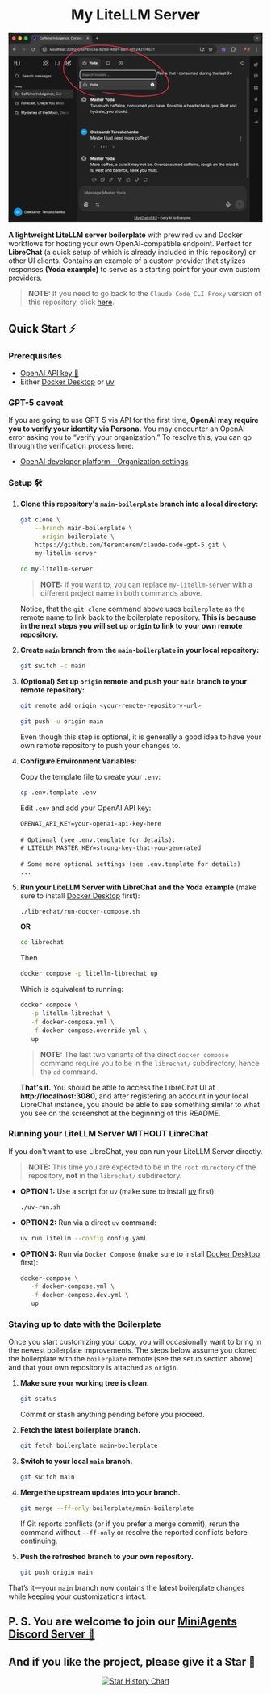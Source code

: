<h1 align="center">My LiteLLM Server</h1>

<p align="center">
    <img alt="LibreChat with LiteLLM Server Boilerplate"
        src="https://raw.githubusercontent.com/teremterem/claude-code-gpt-5/main/images/librechat-master-yoda.jpg">
</p>

**A lightweight LiteLLM server boilerplate** with prewired `uv` and Docker workflows for hosting your own OpenAI-compatible endpoint. Perfect for **LibreChat** (a quick setup of which is already included in this repository) or other UI clients. Contains an example of a custom provider that stylizes responses **(Yoda example)** to serve as a starting point for your own custom providers.

> **NOTE:** If you need to go back to the `Claude Code CLI Proxy` version of this repository, click [here](https://github.com/teremterem/claude-code-gpt-5).

## Quick Start ⚡

### Prerequisites

- [OpenAI API key 🔑](https://platform.openai.com/settings/organization/api-keys)
- Either [Docker Desktop](https://docs.docker.com/desktop/) or [uv](https://docs.astral.sh/uv/getting-started/installation/)

### GPT-5 caveat

If you are going to use GPT-5 via API for the first time, **OpenAI may require you to verify your identity via Persona.** You may encounter an OpenAI error asking you to “verify your organization.” To resolve this, you can go through the verification process here:
- [OpenAI developer platform - Organization settings](https://platform.openai.com/settings/organization/general)

### Setup 🛠️

1. **Clone this repository's `main-boilerplate` branch into a local directory:**
   ```bash
   git clone \
       --branch main-boilerplate \
       --origin boilerplate \
       https://github.com/teremterem/claude-code-gpt-5.git \
       my-litellm-server
   ```

   ```bash
   cd my-litellm-server
   ```

   > **NOTE:** If you want to, you can replace `my-litellm-server` with a different project name in both commands above.

   Notice, that the `git clone` command above uses `boilerplate` as the remote name to link back to the boilerplate repository. **This is because in the next steps you will set up `origin` to link to your own remote repository.**

2. **Create `main` branch from the `main-boilerplate` in your local repository:**

   ```bash
   git switch -c main
   ```

3. **(Optional) Set up `origin` remote and push your `main` branch to your remote repository:**

   ```bash
   git remote add origin <your-remote-repository-url>
   ```

   ```bash
   git push -u origin main
   ```

   Even though this step is optional, it is generally a good idea to have your own remote repository to push your changes to.

4. **Configure Environment Variables:**

   Copy the template file to create your `.env`:
   ```bash
   cp .env.template .env
   ```

   Edit `.env` and add your OpenAI API key:
   ```dotenv
   OPENAI_API_KEY=your-openai-api-key-here

   # Optional (see .env.template for details):
   # LITELLM_MASTER_KEY=strong-key-that-you-generated

   # Some more optional settings (see .env.template for details)
   ...
   ```

5. **Run your LiteLLM Server with LibreChat and the Yoda example** (make sure to install [Docker Desktop](https://docs.docker.com/desktop/) first):

   ```bash
   ./librechat/run-docker-compose.sh
   ```

   **OR**

   ```bash
   cd librechat
   ```

   Then

   ```bash
   docker compose -p litellm-librechat up
   ```

   Which is equivalent to running:
   ```bash
   docker compose \
      -p litellm-librechat \
      -f docker-compose.yml \
      -f docker-compose.override.yml \
      up
   ```
   > **NOTE:** The last two variants of the direct `docker compose` command require you to be in the `librechat/` subdirectory, hence the `cd` command.

   **That's it.** You should be able to access the LibreChat UI at **http://localhost:3080**, and after registering an account in your local LibreChat instance, you should be able to see something similar to what you see on the screenshot at the beginning of this README.

### Running your LiteLLM Server WITHOUT LibreChat

If you don't want to use LibreChat, you can run your LiteLLM Server directly.

> **NOTE:** This time you are expected to be in the `root directory` of the repository, **not** in the `librechat/` subdirectory.

- **OPTION 1:** Use a script for `uv` (make sure to install [uv](https://docs.astral.sh/uv/getting-started/installation/) first):
   ```bash
   ./uv-run.sh
   ```

- **OPTION 2:** Run via a direct `uv` command:
   ```bash
   uv run litellm --config config.yaml
   ```

- **OPTION 3:** Run via `Docker Compose` (make sure to install [Docker Desktop](https://docs.docker.com/desktop/) first):
   ```bash
   docker-compose \
      -f docker-compose.yml \
      -f docker-compose.dev.yml \
      up
   ```

### Staying up to date with the Boilerplate

Once you start customizing your copy, you will occasionally want to bring in the newest boilerplate improvements. The steps below assume you cloned the boilerplate with the `boilerplate` remote (see the setup section above) and that your own repository is attached as `origin`.

1. **Make sure your working tree is clean.**
   ```bash
   git status
   ```
   Commit or stash anything pending before you proceed.

2. **Fetch the latest boilerplate branch.**
   ```bash
   git fetch boilerplate main-boilerplate
   ```

3. **Switch to your local `main` branch.**
   ```bash
   git switch main
   ```

4. **Merge the upstream updates into your branch.**
   ```bash
   git merge --ff-only boilerplate/main-boilerplate
   ```
   If Git reports conflicts (or if you prefer a merge commit), rerun the command without `--ff-only` or resolve the reported conflicts before continuing.

5. **Push the refreshed branch to your own repository.**
   ```bash
   git push origin main
   ```

That’s it—your `main` branch now contains the latest boilerplate changes while keeping your customizations intact.

## P. S. You are welcome to join our [MiniAgents Discord Server 👥](https://discord.gg/ptSvVnbwKt)

## And if you like the project, please give it a Star 💫

<p align="center">
<a href="https://www.star-history.com/#teremterem/claude-code-gpt-5&type=date&legend=top-left">
 <picture>
   <source media="(prefers-color-scheme: dark)" srcset="https://api.star-history.com/svg?repos=teremterem/claude-code-gpt-5&type=date&theme=dark&legend=top-left" />
   <source media="(prefers-color-scheme: light)" srcset="https://api.star-history.com/svg?repos=teremterem/claude-code-gpt-5&type=date&legend=top-left" />
   <img alt="Star History Chart" src="https://api.star-history.com/svg?repos=teremterem/claude-code-gpt-5&type=date&legend=top-left" />
 </picture>
</a>
</p>
